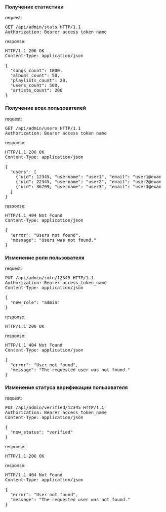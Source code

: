 <h3>Получение статистики</h3>
<p>request:</p>
<pre>
GET /api/admin/stats HTTP/1.1
Authorization: Bearer access_token_name
</pre>
<p>response:</p>
<pre>
HTTP/1.1 200 OK
Content-Type: application/json<br>
{
  "songs_count": 1000,
  "albums_count": 50,
  "playlists_count": 20,
  "users_count": 500,
  "artists_count": 200
}
</pre>

<h3>Получение всех пользователей</h3>
<p>request:</p>
<pre>
GET /api/admin/users HTTP/1.1
Authorization: Bearer access_token_name
</pre>
<p>response:</p>
<pre>
HTTP/1.1 200 OK
Content-Type: application/json<br>
{
  "users": [
    {"uid": 12345, "username": "user1", "email": "user1@example.com", "role": "admin", "status": "active"},
    {"uid": 22345, "username": "user2", "email": "user2@example.com", "role": "user", "status": "inactive"},
    {"uid": 36799, "username": "user3", "email": "user3@example.com", "role": "user", "status": "active"},
  ]
}
</pre>
<p>response:</p>
<pre>
HTTP/1.1 404 Not Found
Content-Type: application/json<br>
{
  "error": "Users not found",
  "message": "Users was not found."
}
</pre>

<h3>Изменение роли пользователя</h3>
<p>request:</p>
<pre>
PUT /api/admin/role/12345 HTTP/1.1
Authorization: Bearer access_token_name
Content-Type: application/json<br>
{
  "new_role": "admin"
}
</pre>
<p>response:</p>
<pre>
HTTP/1.1 200 OK
</pre>
<p>response:</p>
<pre>
HTTP/1.1 404 Not Found
Content-Type: application/json<br>
{
  "error": "User not found",
  "message": "The requested user was not found."
}
</pre>

<h3>Изменение статуса верификации пользователя</h3>
<p>request:</p>
<pre>
PUT /api/admin/verified/12345 HTTP/1.1
Authorization: Bearer access_token_name
Content-Type: application/json<br>
{
  "new_status": "verified"
}
</pre>
<p>response:</p>
<pre>
HTTP/1.1 200 OK
</pre>
<p>response:</p>
<pre>
HTTP/1.1 404 Not Found
Content-Type: application/json<br>
{
  "error": "User not found",
  "message": "The requested user was not found."
}
</pre>